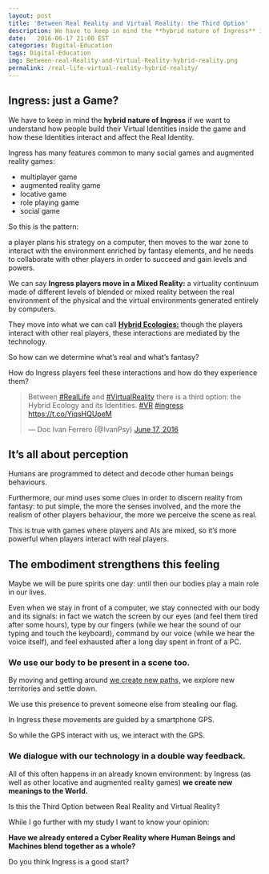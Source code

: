 ```yaml
---
layout: post
title: 'Between Real Reality and Virtual Reality: the Third Option'
description: We have to keep in mind the **hybrid nature of Ingress** if we want to understand how people build their Virtual Identities inside the game and how these Identities interact and affect the Real Identity.
date:   2016-06-17 21:00 EST
categories: Digital-Education 
tags: Digital-Education 
img: Between-real-Reality-and-Virtual-Reality-hybrid-reality.png
permalink: /real-life-virtual-reality-hybrid-reality/
---
```



## Ingress: just a Game?
We have to keep in mind the **hybrid nature of Ingress** if we want to understand how people build their Virtual Identities inside the game and how these Identities interact and affect the Real Identity.

Ingress has many features common to many social games and augmented reality games:

* multiplayer game
* augmented reality game
* locative game
* role playing game
* social game

So this is the pattern:

a player plans his strategy on a computer, then moves to the war zone to interact with the environment enriched by fantasy elements, and he needs to collaborate with other players in order to succeed and gain levels and powers.

We can say **Ingress players move in a Mixed Reality:** a virtuality continuum made of different levels of blended or mixed reality between the real environment of the physical and the virtual environments generated entirely by computers.

They move into what we can call [**Hybrid Ecologies:**](http://www.escholarship.org/uc/item/1964v9cb?query=Virtual%20reality) though the players interact with other real players, these interactions are mediated by the technology.

So how can we determine what’s real and what’s fantasy?

How do Ingress players feel these interactions and how do they experience them?

<blockquote class="twitter-tweet" data-lang="en"><p lang="en" dir="ltr">Between <a href="https://twitter.com/hashtag/RealLife?src=hash">#RealLife</a> and <a href="https://twitter.com/hashtag/VirtualReality?src=hash">#VirtualReality</a> there is a third option: the Hybrid Ecology and its Identities. <a href="https://twitter.com/hashtag/VR?src=hash">#VR</a> <a href="https://twitter.com/hashtag/ingress?src=hash">#ingress</a> <a href="https://t.co/YiqsHQUpeM">https://t.co/YiqsHQUpeM</a></p>&mdash; Doc Ivan Ferrero (@IvanPsy) <a href="https://twitter.com/IvanPsy/status/743913340821463040">June 17, 2016</a></blockquote>
<script async src="//platform.twitter.com/widgets.js" charset="utf-8"></script>

## It’s all about perception

Humans are programmed to detect and decode other human beings behaviours.

Furthermore, our mind uses some clues in order to discern reality from fantasy: to put simple, the more the senses involved, and the more the realism of other players behaviour, the more we perceive the scene as real.

This is true with games where players and AIs are mixed, so it’s more powerful when players interact with real players.

## The embodiment strengthens this feeling

Maybe we will be pure spirits one day: until then our bodies play a main role in our lives.

Even when we stay in front of a computer, we stay connected with our body and its signals: in fact we watch the screen by our eyes (and feel them tired after some hours), type by our fingers (while we hear the sound of our typing and touch the keyboard), command by our voice (while we hear the voice itself), and feel exhausted after a long day spent in front of a PC.

### We use our body to be present in a scene too.
By moving and getting around [we create new paths,](http://www.escholarship.org/uc/item/507938rr?query=augmented%20reality) we explore new territories and settle down.

We use this presence to prevent someone else from stealing our flag.

In Ingress these movements are guided by a smartphone GPS.

So while the GPS interact with us, we interact with the GPS.

### We dialogue with our technology in a double way feedback.

All of this often happens in an already known environment: by Ingress (as well as other locative and augmented reality games) **we create new meanings to the World.**

Is this the Third Option between Real Reality and Virtual Reality?

While I go further with my study I want to know your opinion:

**Have we already entered a Cyber Reality where Human Beings and Machines blend together as a whole?**

Do you think Ingress is a good start?
